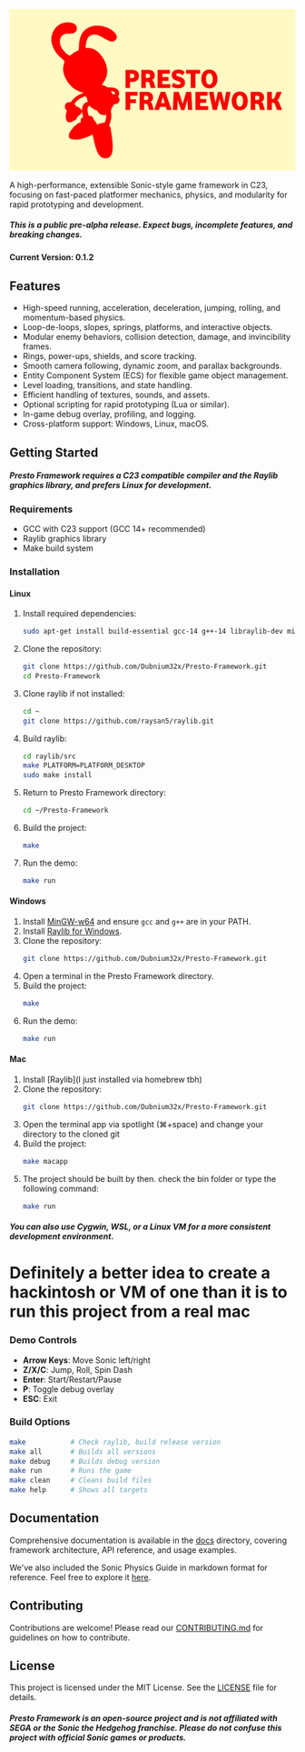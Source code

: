 ![Presto-Framework Logo](res/image/logos/logo.jpg)

A high-performance, extensible Sonic-style game framework in C23, focusing on fast-paced platformer mechanics, physics, and modularity for rapid prototyping and development.

##### This is a public pre-alpha release. Expect bugs, incomplete features, and breaking changes.
#### Current Version: 0.1.2

## Features
- High-speed running, acceleration, deceleration, jumping, rolling, and momentum-based physics.
- Loop-de-loops, slopes, springs, platforms, and interactive objects.
- Modular enemy behaviors, collision detection, damage, and invincibility frames.
- Rings, power-ups, shields, and score tracking.
- Smooth camera following, dynamic zoom, and parallax backgrounds.
- Entity Component System (ECS) for flexible game object management.
- Level loading, transitions, and state handling.
- Efficient handling of textures, sounds, and assets.
- Optional scripting for rapid prototyping (Lua or similar).
- In-game debug overlay, profiling, and logging.
- Cross-platform support: Windows, Linux, macOS.

## Getting Started
##### Presto Framework requires a C23 compatible compiler and the Raylib graphics library, and prefers Linux for development.

### Requirements
- GCC with C23 support (GCC 14+ recommended)
- Raylib graphics library
- Make build system

### Installation

#### Linux
1. Install required dependencies:
    ```bash
    sudo apt-get install build-essential gcc-14 g++-14 libraylib-dev mingw-w64
    ```
2. Clone the repository:
    ```bash
    git clone https://github.com/Dubnium32x/Presto-Framework.git
    cd Presto-Framework
    ```
3. Clone raylib if not installed:
    ```bash
    cd ~
    git clone https://github.com/raysan5/raylib.git
    ```
4. Build raylib:
    ```bash
    cd raylib/src
    make PLATFORM=PLATFORM_DESKTOP
    sudo make install
    ```
5. Return to Presto Framework directory:
    ```bash
    cd ~/Presto-Framework
    ```
6. Build the project:
    ```bash
    make
    ```
7. Run the demo:
    ```bash
    make run
    ```

#### Windows
1. Install [MinGW-w64](http://mingw-w64.org/doku.php) and ensure `gcc` and `g++` are in your PATH.
2. Install [Raylib for Windows](https://github.com/raysan5/raylib/releases).
3. Clone the repository:
    ```bash
    git clone https://github.com/Dubnium32x/Presto-Framework.git
    ```
4. Open a terminal in the Presto Framework directory.
5. Build the project:
    ```bash
    make
    ```
6. Run the demo:
    ```bash
    make run
    ```


#### Mac
1. Install [Raylib](I just installed via homebrew tbh)
2. Clone the repository:
    ```bash
    git clone https://github.com/Dubnium32x/Presto-Framework.git
    ```
3. Open the terminal app via spotlight (⌘+space) and change your directory to the cloned git
4. Build the project:
    ```bash
    make macapp
    ```
5. The project should be built by then. check the bin folder or type the following command:
    ```bash
    make run
    ```
##### You can also use Cygwin, WSL, or a Linux VM for a more consistent development environment.
# Definitely a better idea to create a hackintosh or VM of one than it is to run this project from a real mac

### Demo Controls
- **Arrow Keys**: Move Sonic left/right
- **Z/X/C**: Jump, Roll, Spin Dash
- **Enter**: Start/Restart/Pause
- **P**: Toggle debug overlay
- **ESC**: Exit

### Build Options
```bash
make           # Check raylib, build release version
make all       # Builds all versions
make debug     # Builds debug version
make run       # Runs the game
make clean     # Cleans build files
make help      # Shows all targets
```

## Documentation
Comprehensive documentation is available in the [docs](docs) directory, covering framework architecture, API reference, and usage examples.

We've also included the Sonic Physics Guide in markdown format for reference. Feel free to explore it [here](SPG/Sonic%20Physics%20Guide%20[PERSONAL].md).

## Contributing
Contributions are welcome! Please read our [CONTRIBUTING.md](CONTRIBUTING.md) for guidelines on how to contribute.

## License
This project is licensed under the MIT License. See the [LICENSE](LICENSE) file for details.

##### Presto Framework is an open-source project and is not affiliated with SEGA or the Sonic the Hedgehog franchise. Please do not confuse this project with official Sonic games or products.
